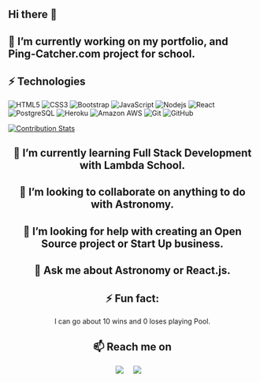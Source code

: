## Hi there 👋

## 🔭 I’m currently working on my portfolio, and Ping-Catcher.com project for school.


## ⚡ Technologies
![HTML5](https://img.shields.io/badge/-HTML5-E34F26?style=flat-square&logo=html5&logoColor=white)
![CSS3](https://img.shields.io/badge/-CSS3-1572B6?style=flat-square&logo=css3)
![Bootstrap](https://img.shields.io/badge/-Bootstrap-563D7C?style=flat-square&logo=bootstrap)
![JavaScript](https://img.shields.io/badge/-JavaScript-black?style=flat-square&logo=javascript)
![Nodejs](https://img.shields.io/badge/-Nodejs-black?style=flat-square&logo=Node.js)
![React](https://img.shields.io/badge/-React-black?style=flat-square&logo=react)
![PostgreSQL](https://img.shields.io/badge/-PostgreSQL-336791?style=flat-square&logo=postgresql)
![Heroku](https://img.shields.io/badge/-Heroku-430098?style=flat-square&logo=heroku)
![Amazon AWS](https://img.shields.io/badge/Amazon%20AWS-232F3E?style=flat-square&logo=amazon-aws)
![Git](https://img.shields.io/badge/-Git-black?style=flat-square&logo=git)
![GitHub](https://img.shields.io/badge/-GitHub-181717?style=flat-square&logo=github)


[![Contribution Stats](https://github-contribution-stats.vercel.app/api/?username=eric-santos)](https://github.com/eric-santos/github-contribution-stats/)


<h2 align="center">🌱 I’m currently learning Full Stack Development with Lambda School.</h2>

<h2 align="center">👯 I’m looking to collaborate on anything to do with Astronomy.</h2>


<h2 align="center">🤔 I’m looking for help with creating an Open Source project or Start Up business.
</h2>

<h2 align="center">💬 Ask me about Astronomy or React.js.
</h2>

<h2 align="center">⚡ Fun fact:</h2> 
<p align="center"> I can go about 10 wins and 0 loses playing Pool.</p>

<h2  align="center">📫 Reach me on</h2>
<p align="center">
<a target="_blank"href="https://www.linkedin.com/in/ericsantos01/"><img src="https://img.shields.io/badge/linkedin-%230077B5.svg?&style=for-the-badge&logo=linkedin&logoColor=white" /></a>&nbsp;&nbsp;&nbsp;&nbsp;
<a href="mailto:eric.santos.dev?subject=Hello%20Ileri,%20From%20Github"><img src="https://img.shields.io/badge/gmail-%23D14836.svg?&style=for-the-badge&logo=gmail&logoColor=white" /></a>&nbsp;&nbsp;&nbsp;&nbsp;
</p>




<!--
**eric-santos/eric-santos** is a ✨ _special_ ✨ repository because its `README.md` (this file) appears on your GitHub profile.
